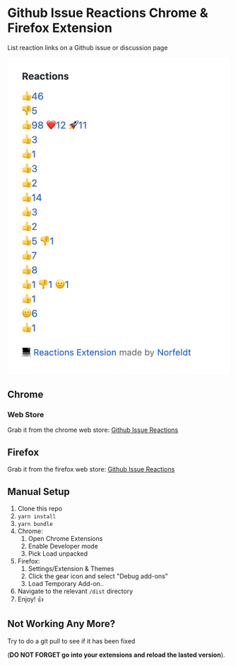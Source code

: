 # Github Issue Reactions Chrome & Firefox Extension
List reaction links on a Github issue or discussion page

![Example screenshot](example.png)

## Chrome 

### Web Store

Grab it from the chrome web store: [Github Issue Reactions](https://chrome.google.com/webstore/detail/github-issue-reactions/enekincdenmmbpgkbhflknhaphpajnfd)

## Firefox

Grab it from the firefox web store: [Github Issue Reactions](https://addons.mozilla.org/addon/github-issue-reactions/)

## Manual Setup

1. Clone this repo
2. `yarn install`
3. `yarn bundle` 
4. Chrome:
   1. Open Chrome Extensions
   2. Enable Developer mode
   3. Pick Load unpacked
5. Firefox:
   1. Settings/Extension & Themes
   2. Click the gear icon and select "Debug add-ons"
   3. Load Temporary Add-on..
6. Navigate to the relevant `/dist` directory
7. Enjoy! 👍

## Not Working Any More?

Try to do a git pull to see if it has been fixed 

(**DO NOT FORGET go into your extensions and reload the lasted version**).

